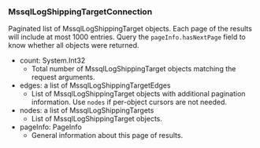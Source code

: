 ### MssqlLogShippingTargetConnection
Paginated list of MssqlLogShippingTarget objects. Each page of the results will include at most 1000 entries. Query the `pageInfo.hasNextPage` field to know whether all objects were returned.

- count: System.Int32
  - Total number of MssqlLogShippingTarget objects matching the request arguments.
- edges: a list of MssqlLogShippingTargetEdges
  - List of MssqlLogShippingTarget objects with additional pagination information. Use `nodes` if per-object cursors are not needed.
- nodes: a list of MssqlLogShippingTargets
  - List of MssqlLogShippingTarget objects.
- pageInfo: PageInfo
  - General information about this page of results.
